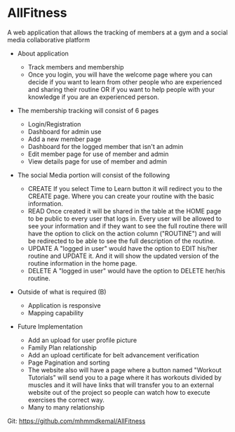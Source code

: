 # AllFitness

A web application that allows the tracking of members at a gym and a social media collaborative platform

- About application
    - Track members and membership
    - Once you login, you will have the welcome page where you can decide if you want to learn from other people who are experienced and sharing their routine OR if you want to help people with your knowledge if you are an experienced person.

- The membership tracking will consist of 6 pages 
    - Login/Registration 
    - Dashboard for admin use
    - Add a new member page 
    - Dashboard for the logged member that isn't an admin 
    - Edit member page for use of member and admin 
    - View details page for use of member and admin
  
- The social Media portion will consist of the following 
    - CREATE If you select Time to Learn button it will redirect you to the CREATE page. Where you can create your routine with the basic information.
    - READ Once created it will be shared in the table at the HOME page to be public to every user that logs in. Every user will be allowed to see your information and if they want to see the full routine there will have the option to click on the action column ("ROUTINE") and will be redirected to be able to see the full description of the routine.
    - UPDATE A "logged in user" would have the option to EDIT his/her routine and UPDATE it. And it will show the updated version of the routine information in the home page.
    - DELETE A "logged in user" would have the option to DELETE her/his routine.

- Outside of what is required (B)
    - Application is responsive
    - Mapping capability 
    
- Future Implementation
    - Add an upload for user profile picture 
    - Family Plan relationship 
    - Add an upload certificate for belt advancement verification 
    - Page Pagination and sorting 
    - The website also will have a page where a button named "Workout Tutorials" will send you to a page where it has workouts divided by muscles and it will have links that will transfer you to an external website out of the project so people can watch how to execute exercises the correct way.
    - Many to many relationship


Git: https://github.com/mhmmdkemal/AllFitness